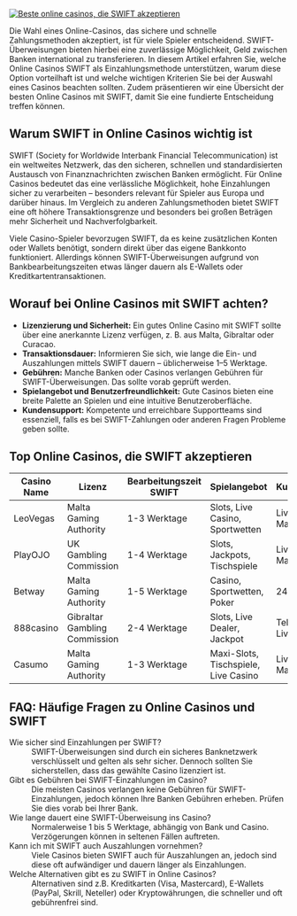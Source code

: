 [![Beste online casinos, die SWIFT akzeptieren](https://123-caf.pages.dev/gitsignup.png)](https://vrmoo.ru/Bt82HjjY)

<p>Die Wahl eines Online-Casinos, das sichere und schnelle Zahlungsmethoden akzeptiert, ist für viele Spieler entscheidend. SWIFT-Überweisungen bieten hierbei eine zuverlässige Möglichkeit, Geld zwischen Banken international zu transferieren. In diesem Artikel erfahren Sie, welche Online Casinos SWIFT als Einzahlungsmethode unterstützen, warum diese Option vorteilhaft ist und welche wichtigen Kriterien Sie bei der Auswahl eines Casinos beachten sollten. Zudem präsentieren wir eine Übersicht der besten Online Casinos mit SWIFT, damit Sie eine fundierte Entscheidung treffen können.</p>  <h2>Warum SWIFT in Online Casinos wichtig ist</h2> <p>SWIFT (Society for Worldwide Interbank Financial Telecommunication) ist ein weltweites Netzwerk, das den sicheren, schnellen und standardisierten Austausch von Finanznachrichten zwischen Banken ermöglicht. Für Online Casinos bedeutet das eine verlässliche Möglichkeit, hohe Einzahlungen sicher zu verarbeiten – besonders relevant für Spieler aus Europa und darüber hinaus. Im Vergleich zu anderen Zahlungsmethoden bietet SWIFT eine oft höhere Transaktionsgrenze und besonders bei großen Beträgen mehr Sicherheit und Nachverfolgbarkeit.</p> <p>Viele Casino-Spieler bevorzugen SWIFT, da es keine zusätzlichen Konten oder Wallets benötigt, sondern direkt über das eigene Bankkonto funktioniert. Allerdings können SWIFT-Überweisungen aufgrund von Bankbearbeitungszeiten etwas länger dauern als E-Wallets oder Kreditkartentransaktionen.</p>  <h2>Worauf bei Online Casinos mit SWIFT achten?</h2> <ul>   <li><strong>Lizenzierung und Sicherheit:</strong> Ein gutes Online Casino mit SWIFT sollte über eine anerkannte Lizenz verfügen, z. B. aus Malta, Gibraltar oder Curacao.</li>   <li><strong>Transaktionsdauer:</strong> Informieren Sie sich, wie lange die Ein- und Auszahlungen mittels SWIFT dauern – üblicherweise 1–5 Werktage.</li>   <li><strong>Gebühren:</strong> Manche Banken oder Casinos verlangen Gebühren für SWIFT-Überweisungen. Das sollte vorab geprüft werden.</li>   <li><strong>Spielangebot und Benutzerfreundlichkeit:</strong> Gute Casinos bieten eine breite Palette an Spielen und eine intuitive Benutzeroberfläche.</li>   <li><strong>Kundensupport:</strong> Kompetente und erreichbare Supportteams sind essenziell, falls es bei SWIFT-Zahlungen oder anderen Fragen Probleme geben sollte.</li> </ul>  <h2>Top Online Casinos, die SWIFT akzeptieren</h2> <table>   <thead>     <tr>       <th>Casino Name</th>       <th>Lizenz</th>       <th>Bearbeitungszeit SWIFT</th>       <th>Spielangebot</th>       <th>Kundensupport</th>     </tr>   </thead>   <tbody>     <tr>       <td>LeoVegas</td>       <td>Malta Gaming Authority</td>       <td>1-3 Werktage</td>       <td>Slots, Live Casino, Sportwetten</td>       <td>Live-Chat, E-Mail</td>     </tr>     <tr>       <td>PlayOJO</td>       <td>UK Gambling Commission</td>       <td>1-4 Werktage</td>       <td>Slots, Jackpots, Tischspiele</td>       <td>Live-Chat, E-Mail</td>     </tr>     <tr>       <td>Betway</td>       <td>Malta Gaming Authority</td>       <td>1-5 Werktage</td>       <td>Casino, Sportwetten, Poker</td>       <td>24/7 Support</td>     </tr>     <tr>       <td>888casino</td>       <td>Gibraltar Gambling Commission</td>       <td>2-4 Werktage</td>       <td>Slots, Live Dealer, Jackpot</td>       <td>Telefon, E-Mail, Live-Chat</td>     </tr>     <tr>       <td>Casumo</td>       <td>Malta Gaming Authority</td>       <td>1-3 Werktage</td>       <td>Maxi-Slots, Tischspiele, Live Casino</td>       <td>Live-Chat, E-Mail</td>     </tr>   </tbody> </table>  <h2>FAQ: Häufige Fragen zu Online Casinos und SWIFT</h2> <dl>   <dt>Wie sicher sind Einzahlungen per SWIFT?</dt>   <dd>SWIFT-Überweisungen sind durch ein sicheres Banknetzwerk verschlüsselt und gelten als sehr sicher. Dennoch sollten Sie sicherstellen, dass das gewählte Casino lizenziert ist.</dd>    <dt>Gibt es Gebühren bei SWIFT-Einzahlungen im Casino?</dt>   <dd>Die meisten Casinos verlangen keine Gebühren für SWIFT-Einzahlungen, jedoch können Ihre Banken Gebühren erheben. Prüfen Sie dies vorab bei Ihrer Bank.</dd>    <dt>Wie lange dauert eine SWIFT-Überweisung ins Casino?</dt>   <dd>Normalerweise 1 bis 5 Werktage, abhängig von Bank und Casino. Verzögerungen können in seltenen Fällen auftreten.</dd>    <dt>Kann ich mit SWIFT auch Auszahlungen vornehmen?</dt>   <dd>Viele Casinos bieten SWIFT auch für Auszahlungen an, jedoch sind diese oft aufwändiger und dauern länger als Einzahlungen.</dd>    <dt>Welche Alternativen gibt es zu SWIFT in Online Casinos?</dt>   <dd>Alternativen sind z.B. Kreditkarten (Visa, Mastercard), E-Wallets (PayPal, Skrill, Neteller) oder Kryptowährungen, die schneller und oft gebührenfrei sind.</dd> </dl>